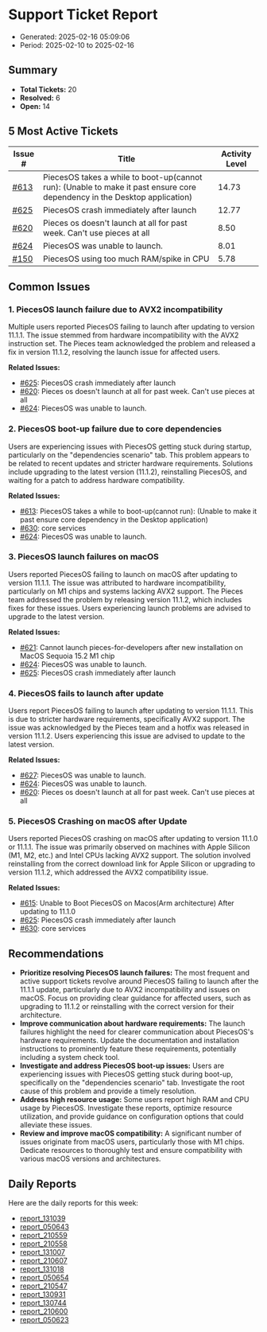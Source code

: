 # Support Ticket Report
- Generated: 2025-02-16 05:09:06
- Period: 2025-02-10 to 2025-02-16

## Summary
- **Total Tickets:** 20
- **Resolved:** 6
- **Open:** 14

## 5 Most Active Tickets
| Issue # | Title | Activity Level |
|---------|-------|----------------|
| [#613](https://github.com/pieces-app/support/issues/613) | PiecesOS takes a while to boot-up(cannot run): (Unable to make it past ensure core dependency in the Desktop application) | 14.73 |
| [#625](https://github.com/pieces-app/support/issues/625) | PiecesOS crash immediately after launch | 12.77 |
| [#620](https://github.com/pieces-app/support/issues/620) | Pieces os doesn't launch at all for past week. Can't use pieces at all | 8.50 |
| [#624](https://github.com/pieces-app/support/issues/624) | PiecesOS was unable to launch. | 8.01 |
| [#150](https://github.com/pieces-app/support/issues/150) | PiecesOS using too much RAM/spike in CPU | 5.78 |

## Common Issues
### 1. PiecesOS launch failure due to AVX2 incompatibility
Multiple users reported PiecesOS failing to launch after updating to version 11.1.1. The issue stemmed from hardware incompatibility with the AVX2 instruction set. The Pieces team acknowledged the problem and released a fix in version 11.1.2, resolving the launch issue for affected users.

**Related Issues:**
- [#625](https://github.com/pieces-app/support/issues/625): PiecesOS crash immediately after launch
- [#620](https://github.com/pieces-app/support/issues/620): Pieces os doesn't launch at all for past week. Can't use pieces at all
- [#624](https://github.com/pieces-app/support/issues/624): PiecesOS was unable to launch.

### 2. PiecesOS boot-up failure due to core dependencies
Users are experiencing issues with PiecesOS getting stuck during startup, particularly on the "dependencies scenario" tab. This problem appears to be related to recent updates and stricter hardware requirements. Solutions include upgrading to the latest version (11.1.2), reinstalling PiecesOS, and waiting for a patch to address hardware compatibility.

**Related Issues:**
- [#613](https://github.com/pieces-app/support/issues/613): PiecesOS takes a while to boot-up(cannot run): (Unable to make it past ensure core dependency in the Desktop application)
- [#630](https://github.com/pieces-app/support/issues/630): core services
- [#624](https://github.com/pieces-app/support/issues/624): PiecesOS was unable to launch.

### 3. PiecesOS launch failures on macOS
Users reported PiecesOS failing to launch on macOS after updating to version 11.1.1. The issue was attributed to hardware incompatibility, particularly on M1 chips and systems lacking AVX2 support. The Pieces team addressed the problem by releasing version 11.1.2, which includes fixes for these issues. Users experiencing launch problems are advised to upgrade to the latest version.

**Related Issues:**
- [#621](https://github.com/pieces-app/support/issues/621): Cannot launch pieces-for-developers after new installation on MacOS Sequoia 15.2 M1 chip
- [#624](https://github.com/pieces-app/support/issues/624): PiecesOS was unable to launch.
- [#625](https://github.com/pieces-app/support/issues/625): PiecesOS crash immediately after launch

### 4. PiecesOS fails to launch after update
Users report PiecesOS failing to launch after updating to version 11.1.1. This is due to stricter hardware requirements, specifically AVX2 support. The issue was acknowledged by the Pieces team and a hotfix was released in version 11.1.2. Users experiencing this issue are advised to update to the latest version.

**Related Issues:**
- [#627](https://github.com/pieces-app/support/issues/627): PiecesOS was unable to launch.
- [#624](https://github.com/pieces-app/support/issues/624): PiecesOS was unable to launch.
- [#620](https://github.com/pieces-app/support/issues/620): Pieces os doesn't launch at all for past week. Can't use pieces at all

### 5. PiecesOS Crashing on macOS after Update
Users reported PiecesOS crashing on macOS after updating to version 11.1.0 or 11.1.1. The issue was primarily observed on machines with Apple Silicon (M1, M2, etc.) and Intel CPUs lacking AVX2 support. The solution involved reinstalling from the correct download link for Apple Silicon or upgrading to version 11.1.2, which addressed the AVX2 compatibility issue.

**Related Issues:**
- [#615](https://github.com/pieces-app/support/issues/615): Unable to Boot PiecesOS on Macos(Arm architecture) After updating to 11.1.0
- [#625](https://github.com/pieces-app/support/issues/625): PiecesOS crash immediately after launch
- [#630](https://github.com/pieces-app/support/issues/630): core services


## Recommendations
- **Prioritize resolving PiecesOS launch failures:** The most frequent and active support tickets revolve around PiecesOS failing to launch after the 11.1.1 update, particularly due to AVX2 incompatibility and issues on macOS. Focus on providing clear guidance for affected users, such as upgrading to 11.1.2 or reinstalling with the correct version for their architecture.
- **Improve communication about hardware requirements:** The launch failures highlight the need for clearer communication about PiecesOS's hardware requirements. Update the documentation and installation instructions to prominently feature these requirements, potentially including a system check tool.
- **Investigate and address PiecesOS boot-up issues:**  Users are experiencing issues with PiecesOS getting stuck during boot-up, specifically on the "dependencies scenario" tab. Investigate the root cause of this problem and provide a timely resolution.
- **Address high resource usage:** Some users report high RAM and CPU usage by PiecesOS. Investigate these reports, optimize resource utilization, and provide guidance on configuration options that could alleviate these issues.
- **Review and improve macOS compatibility:** A significant number of issues originate from macOS users, particularly those with M1 chips. Dedicate resources to thoroughly test and ensure compatibility with various macOS versions and architectures.

## Daily Reports
Here are the daily reports for this week:

- [report_131039](daily/2025-02-11/report_131039.md)
- [report_050643](daily/2025-02-11/report_050643.md)
- [report_210559](daily/2025-02-11/report_210559.md)
- [report_210558](daily/2025-02-12/report_210558.md)
- [report_131007](daily/2025-02-12/report_131007.md)
- [report_210607](daily/2025-02-13/report_210607.md)
- [report_131018](daily/2025-02-13/report_131018.md)
- [report_050654](daily/2025-02-13/report_050654.md)
- [report_210547](daily/2025-02-14/report_210547.md)
- [report_130931](daily/2025-02-14/report_130931.md)
- [report_130744](daily/2025-02-15/report_130744.md)
- [report_210600](daily/2025-02-15/report_210600.md)
- [report_050623](daily/2025-02-15/report_050623.md)
